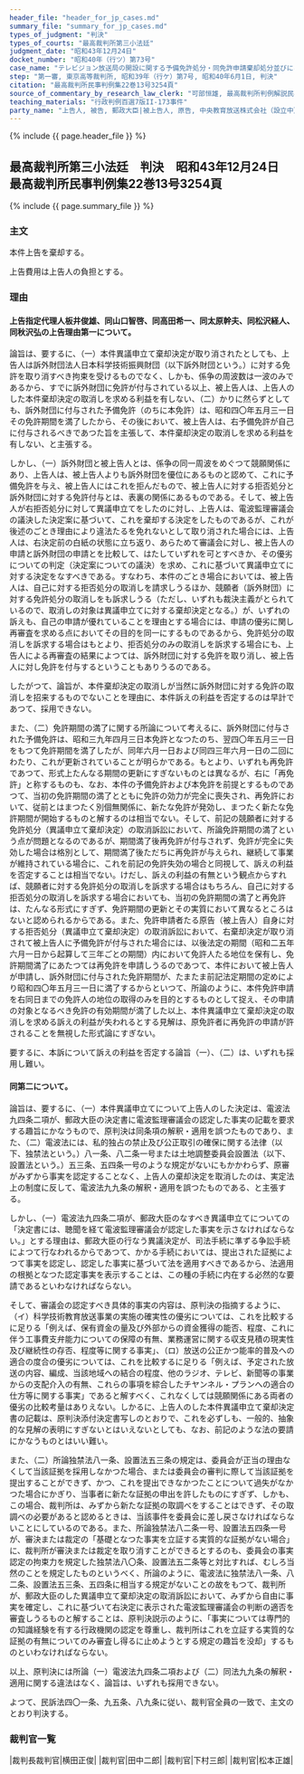 ```yaml
---
header_file: "header_for_jp_cases.md"
summary_file: "summary_for_jp_cases.md"
types_of_judgment: "判決"
types_of_courts: "最高裁判所第三小法廷"
judgment_date: "昭和43年12月24日"
docket_number: "昭和40年（行ツ）第73号"
case_name: "テレビジョン放送局の開設に関する予備免許処分・同免許申請棄却処分並びにこれが異議申立棄却決定取消請求上告事件"
step: "第一審, 東京高等裁判所, 昭和39年（行ケ）第7号, 昭和40年6月1日, 判決"
citation: "最高裁判所民事判例集22巻13号3254頁"
source_of_commentary_by_research_law_clerk: "可部恒雄, 最高裁判所判例解説民事篇昭和43年度号1476頁"
teaching_materials: "行政判例百選7版II-173事件"
party_name: "上告人, 被告, 郵政大臣|被上告人, 原告, 中央教育放送株式会社（設立中）"
---
```


{% include {{ page.header_file }}  %}

## 最高裁判所第三小法廷　判決　昭和43年12月24日　最高裁判所民事判例集22巻13号3254頁

{% include {{ page.summary_file }}  %}


















### 主文



本件上告を棄却する。

上告費用は上告人の負担とする。





### 理由



#### 上告指定代理人板井俊雄、同山口智啓、同高田希一、同太原幹夫、同松沢経人、同秋沢弘の上告理由第一について。

論旨は、要するに、（一）本件異議申立て棄却決定が取り消されたとしても、上告人は訴外財団法人日本科学技術振興財団（以下訴外財団という。）に対する免許を取り消すべき拘束を受けるものでなく、しかも、係争の周波数は一波のみであるから、すでに訴外財団に免許が付与されている以上、被上告人は、上告人のした本件棄却決定の取消しを求める利益を有しない、（二）かりに然らずとしても、訴外財団に付与された予備免許（のちに本免許）は、昭和四〇年五月三一日その免許期間を満了したから、その後において、被上告人は、右予備免許が自己に付与されるべきであつた旨を主張して、本件棄却決定の取消しを求める利益を有しない、と主張する。

しかし、（一）訴外財団と被上告人とは、係争の同一周波をめぐつて競願関係にあり、上告人は、被上告人よりも訴外財団を優位にあるものと認めて、これに予備免許を与え、被上告人にはこれを拒んだもので、被上告人に対する拒否処分と訴外財団に対する免許付与とは、表裏の関係にあるものである。そして、被上告人が右拒否処分に対して異議申立てをしたのに対し、上告人は、電波監理審議会の議決した決定案に基づいて、これを棄却する決定をしたものであるが、これが後述のごとき理由により違法たるを免れないとして取り消された場合には、上告人は、右決定前の白紙の状態に立ち返り、あらためて審議会に対し、被上告人の申請と訴外財団の申請とを比較して、はたしていずれを可とすべきか、その優劣についての判定（決定案についての議決）を求め、これに基づいて異議申立てに対する決定をなすべきである。すなわち、本件のごとき場合においては、被上告人は、自己に対する拒否処分の取消しを請求しうるほか、競願者（訴外財団）に対する免許処分の取消しをも訴求しうる（ただし、いずれも裁決主義がとられているので、取消しの対象は異議申立てに対する棄却決定となる。）が、いずれの訴えも、自己の申請が優れていることを理由とする場合には、申請の優劣に関し再審査を求める点においてその目的を同一にするものであるから、免許処分の取消しを訴求する場合はもとより、拒否処分のみの取消しを訴求する場合にも、上告人による再審査の結果によつては、訴外財団に対する免許を取り消し、被上告人に対し免許を付与するということもありうるのである。

したがつて、論旨が、本件棄却決定の取消しが当然に訴外財団に対する免許の取消しを招来するものでないことを理由に、本件訴えの利益を否定するのは早計であつて、採用できない。

また、（二）免許期間の満了に関する所論について考えるに、訴外財団に付与された予備免許は、昭和三九年四月三日本免許となつたのち、翌四〇年五月三一日をもつて免許期間を満了したが、同年六月一日および同四三年六月一日の二回にわたり、これが更新されていることが明らかである。もとより、いずれも再免許であつて、形式上たんなる期間の更新にすぎないものとは異なるが、右に「再免許」と称するものも、なお、本件の予備免許および本免許を前提とするものであつて、当初の免許期間の満了とともに免許の効力が完全に喪失され、再免許において、従前とはまつたく別個無関係に、新たな免許が発効し、まつたく新たな免許期間が開始するものと解するのは相当でない。そして、前記の競願者に対する免許処分（異議申立て棄却決定）の取消訴訟において、所論免許期間の満了という点が問題となるのであるが、期間満了後再免許が付与されず、免許が完全に失効した場合は格別として、期間満了後ただちに再免許が与えられ、継続して事業が維持されている場合に、これを前記の免許失効の場合と同視して、訴えの利益を否定することは相当でない。けだし、訴えの利益の有無という観点からすれば、競願者に対する免許処分の取消しを訴求する場合はもちろん、自己に対する拒否処分の取消しを訴求する場合においても、当初の免許期間の満了と再免許は、たんなる形式にすぎず、免許期間の更新とその実質において異なるところはないと認められるからである。また、免許申請者たる原告（被上告人）自身に対する拒否処分（異議申立て棄却決定）の取消訴訟において、右棄却決定が取り消されて被上告人に予備免許が付与された場合には、以後法定の期間（昭和二五年六月一日から起算して三年ごとの期間）内において免許人たる地位を保有し、免許期間満了にあたつては再免許を申請しうるのであつて、本件において被上告人が申請し、訴外財団に付与された免許期間が、たまたま前記法定期間の定めにより昭和四〇年五月三一日に満了するからといつて、所論のように、本件免許申請を右同日までの免許人の地位の取得のみを目的とするものとして捉え、その申請の対象となるべき免許の有効期間が満了した以上、本件異議申立て棄却決定の取消しを求める訴えの利益が失われるとする見解は、原免許者に再免許の申請が許されることを無視した形式論にすぎない。

要するに、本訴について訴えの利益を否定する論旨（一）、（二）は、いずれも採用し難い。

#### 同第二について。

論旨は、要するに、（一）本件異議申立てについて上告人のした決定は、電波法九四条二項が、郵政大臣の決定書に電波監理審議会の認定した事実の記載を要求する趣旨にかなうもので、原判決は同条項の解釈・適用を誤つたものであり、また、（二）電波法には、私的独占の禁止及び公正取引の確保に関する法律（以下、独禁法という。）八一条、八二条一号または土地調整委員会設置法（以下、設置法という。）五三条、五四条一号のような規定がないにもかかわらず、原審がみずから事実を認定することなく、上告人の棄却決定を取消したのは、実定法上の制度に反して、電波法九九条の解釈・適用を誤つたものである、と主張する。

しかし、（一）電波法九四条二項が、郵政大臣のなすべき異議申立てについての「決定書には、聴聞を経て電波監理審議会が認定した事実を示さなければならない。」とする理由は、郵政大臣の行なう異議決定が、司法手続に準ずる争訟手続によつて行なわれるからであつて、かかる手続においては、提出された証拠によつて事実を認定し、認定した事実に基づいて法を適用すべきであるから、法適用の根拠となつた認定事実を表示することは、この種の手続に内在する必然的な要請であるといわなければならない。

そして、審議会の認定すべき具体的事実の内容は、原判決の指摘するように、（イ）科学技術教育放送事業の実施の確実性の優劣については、これを比較するに足りる「例えば、保有資金の量及び外部からの資金獲得の能否、程度、これに伴う工事費支弁能力についての保障の有無、業務運営に関する収支見積の現実性及び継続性の存否、程度等に関する事実」、（ロ）放送の公正かつ能率的普及への適合の度合の優劣については、これを比較するに足りる「例えば、予定された放送の内容、編成、当該地域への結合の程度、他のラジオ、テレビ、新聞等の事業からの支配介入の有無、これらの事項を綜合したチヤンネル・プランへの適合の仕方等に関する事実」であると解すべく、これなくしては競願関係にある両者の優劣の比較考量はありえない。しかるに、上告人のした本件異議申立て棄却決定書の記載は、原判決添付決定書写しのとおりで、これを必ずしも、一般的、抽象的な見解の表明にすぎないとはいえないとしても、なお、前記のような法の要請にかなうものとはいい難い。

また、（二）所論独禁法八一条、設置法五三条の規定は、委員会が正当の理由なくして当該証拠を採用しなかつた場合、または委員会の審判に際して当該証拠を提出することができず、かつ、これを提出できなかつたことについて過失がなかつた場合にかぎり、当事者に新たな証拠の申出を許したものにすぎず、しかも、この場合、裁判所は、みずから新たな証拠の取調べをすることはできず、その取調べの必要があると認めるときは、当該事件を委員会に差し戻さなければならないことにしているのである。また、所論独禁法八二条一号、設置法五四条一号が、審決または裁定の「基礎となつた事実を立証する実質的な証拠がない場合」に、裁判所が審決または裁定を取り消すことができるとするのも、委員会の事実認定の拘束力を規定した独禁法八〇条、設置法五二条等と対比すれば、むしろ当然のことを規定したものというべく、所論のように、電波法に独禁法八一条、八二条、設置法五三条、五四条に相当する規定がないことの故をもつて、裁判所が、郵政大臣のした異議申立て棄却決定の取消訴訟において、みずから自由に事実を確定し、これに基づいて右決定に表示された電波監理審議会の判断の適否を審査しうるものと解することは、原判決説示のように、「事実については専門的の知識経験を有する行政機関の認定を尊重し、裁判所はこれを立証する実質的な証拠の有無についてのみ審査し得るに止めようとする規定の趣旨を没却」するものといわなければならない。

以上、原判決には所論（一）電波法九四条二項および（二）同法九九条の解釈・適用に関する違法はなく、論旨は、いずれも採用できない。

よつて、民訴法四〇一条、九五条、八九条に従い、裁判官全員の一致で、主文のとおり判決する。

### 裁判官一覧

|裁判長裁判官|横田正俊|
|裁判官|田中二郎|
|裁判官|下村三郎|
|裁判官|松本正雄|








